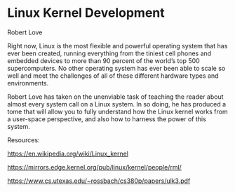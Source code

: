 # Linux Kernel Development
Robert Love

Right now, Linux is the most flexible and powerful operating system that has ever been created, running everything from the tiniest cell phones and embedded devices to more than 90 percent of the world’s top 500 supercomputers. No other operating system has ever been able to scale so well and meet the challenges of all of these different hardware types and environments.

Robert Love has taken on the unenviable task of teaching the reader about almost every system call on a Linux system. In so doing, he has produced a tome that will allow you to fully understand how the Linux kernel works from a user-space perspective, and also how to harness the power of this system.

Resources: 

https://en.wikipedia.org/wiki/Linux_kernel

https://mirrors.edge.kernel.org/pub/linux/kernel/people/rml/

https://www.cs.utexas.edu/~rossbach/cs380p/papers/ulk3.pdf
